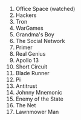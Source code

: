 1. Office Space (watched)
2. Hackers
3. Tron
4. WarGames
5. Grandma's Boy
6. The Social Network
7. Primer
8. Real Genius
9. Apollo 13
1. Short Circuit
1. Blade Runner
1. Pi
1. Antitrust
1. Johnny Mnemonic
1. Enemy of the State
1. The Net
1. Lawnmower Man
